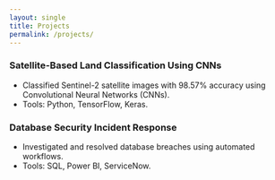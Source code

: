 ```yaml
---
layout: single
title: Projects
permalink: /projects/
---
```


### Satellite-Based Land Classification Using CNNs
- Classified Sentinel-2 satellite images with 98.57% accuracy using Convolutional Neural Networks (CNNs).  
- Tools: Python, TensorFlow, Keras.  

### Database Security Incident Response
- Investigated and resolved database breaches using automated workflows.  
- Tools: SQL, Power BI, ServiceNow.  
